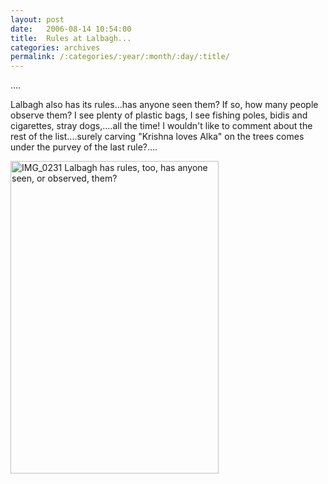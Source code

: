 ```yaml
---
layout: post
date:	2006-08-14 10:54:00
title:  Rules at Lalbagh...
categories: archives
permalink: /:categories/:year/:month/:day/:title/
---
```

....

Lalbagh also has its rules...has anyone seen them? If so, how many people observe them? I see plenty of plastic bags, I see fishing poles, bidis and cigarettes, stray dogs,....all the time! I wouldn't like to comment about the rest of the list....surely carving "Krishna loves Alka" on the trees comes under the purvey of the last rule?....

<A title="Photo Sharing" href="http://www.flickr.com/photos/86494503@N00/213347686/"><IMG height=500 alt="IMG_0231 Lalbagh has rules, too, has anyone seen, or observed, them?" src="http://static.flickr.com/77/213347686_bb3e0236b4.jpg" width=333></A>
